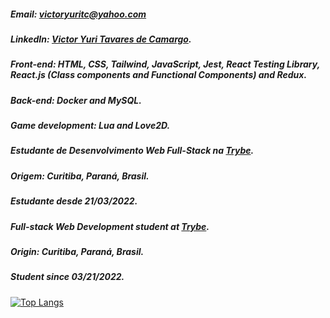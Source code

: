 ##### Email: victoryuritc@yahoo.com
##### LinkedIn: [Victor Yuri Tavares de Camargo](https://www.linkedin.com/in/victor-yuri-tavares-de-camargo/).

##### Front-end: HTML, CSS, Tailwind, JavaScript, Jest, React Testing Library, React.js (Class components and Functional Components) and Redux.
##### Back-end: Docker and MySQL.
##### Game development: Lua and Love2D.

##### Estudante de Desenvolvimento Web Full-Stack na [Trybe](https://github.com/tryber).
##### Origem: Curitiba, Paraná, Brasil.
##### Estudante desde 21/03/2022.

##### Full-stack Web Development student at [Trybe](https://github.com/tryber).
##### Origin: Curitiba, Paraná, Brasil.
##### Student since 03/21/2022.

[![Top Langs](https://github-readme-stats.vercel.app/api/top-langs/?username=VictorYuriTC)](https://github.com/anuraghazra/github-readme-stats)

<!--
**VictorYuriTC/VictorYuriTC** is a ✨ _special_ ✨ repository because its `README.md` (this file) appears on your GitHub profile.

Here are some ideas to get you started:

- 🔭 I’m currently working on ...
- 🌱 I’m currently learning ...
- 👯 I’m looking to collaborate on ...
- 🤔 I’m looking for help with ...
- 💬 Ask me about ...
- 📫 How to reach me: ...
- 😄 Pronouns: ...
- ⚡ Fun fact: ...
-->
